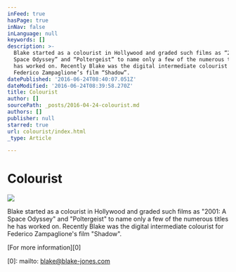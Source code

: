 ```yaml
---
inFeed: true
hasPage: true
inNav: false
inLanguage: null
keywords: []
description: >-
  Blake started as a colourist in Hollywood and graded such films as “2001: A
  Space Odyssey” and “Poltergeist” to name only a few of the numerous titles he
  has worked on. Recently Blake was the digital intermediate colourist for
  Federico Zampaglione’s film “Shadow”.
datePublished: '2016-06-24T08:40:07.051Z'
dateModified: '2016-06-24T08:39:58.270Z'
title: Colourist
author: []
sourcePath: _posts/2016-04-24-colourist.md
authors: []
publisher: null
starred: true
url: colourist/index.html
_type: Article

---
```

# Colourist
![](https://the-grid-user-content.s3-us-west-2.amazonaws.com/18e88da0-ada7-4c74-b187-5b748e2d821a.jpg)

Blake started as a colourist in Hollywood and graded such films as "2001: A Space Odyssey" and "Poltergeist" to name only a few of the numerous titles he has worked on. Recently Blake was the digital intermediate colourist for Federico Zampaglione's film "Shadow".

[For more information][0]

[0]: mailto: blake@blake-jones.com